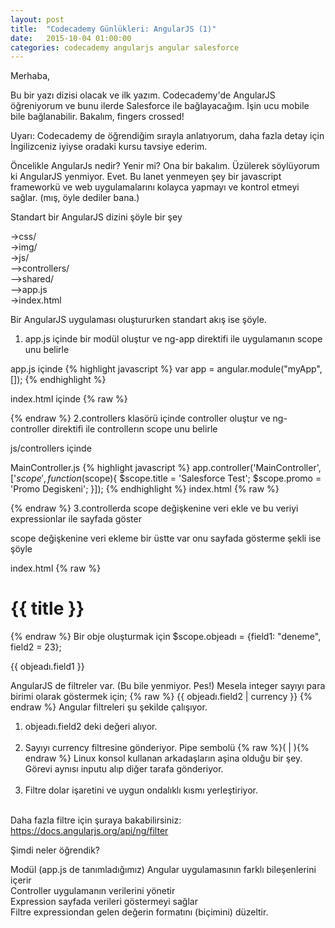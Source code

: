 ```yaml
---
layout: post
title:  "Codecademy Günlükleri: AngularJS (1)"
date:   2015-10-04 01:00:00
categories: codecademy angularjs angular salesforce
---
```

Merhaba,

Bu bir yazı dizisi olacak ve ilk yazım. Codecademy'de AngularJS öğreniyorum ve bunu ilerde Salesforce ile bağlayacağım. İşin ucu mobile bile bağlanabilir. Bakalım, fingers crossed! 

Uyarı: Codecademy de öğrendiğim sırayla anlatıyorum, daha fazla detay için İngilizceniz iyiyse oradaki kursu tavsiye ederim.

Öncelikle AngularJs nedir? Yenir mi? Ona bir bakalım. Üzülerek söylüyorum ki AngularJS yenmiyor. Evet. Bu lanet yenmeyen şey bir javascript frameworkü ve web uygulamalarını kolayca yapmayı ve kontrol etmeyi sağlar. (mış, öyle dediler bana.)

Standart bir AngularJS dizini şöyle bir şey

->css/ <br>
->img/ <br>
->js/ <br>
 -->controllers/ <br>
 -->shared/ <br>
 -->app.js <br>
->index.html <br>

Bir AngularJS uygulaması oluştururken standart akış ise şöyle.

1. app.js içinde bir modül oluştur ve ng-app direktifi ile uygulamanın scope unu belirle

app.js içinde 
{% highlight javascript %}
var app = angular.module("myApp", []);
{% endhighlight %}

index.html içinde
{% raw %}
<body ng-app="myApp"></body>
{% endraw %}
2.controllers klasörü içinde controller oluştur ve ng-controller direktifi ile controllerın scope unu belirle

js/controllers içinde

MainController.js
{% highlight javascript %}
app.controller('MainController', ['$scope', function($scope){
  $scope.title = 'Salesforce Test';
  $scope.promo = 'Promo Degiskeni';
}]);
{% endhighlight %}
index.html
{% raw %}
<div class="main" ng-controller="MainController">
</div> <!-- main -->
{% endraw %}
3.controllerda scope değişkenine veri ekle ve bu veriyi expressionlar ile sayfada göster

scope değişkenine veri ekleme bir üstte var onu sayfada gösterme şekli ise şöyle

index.html
{% raw %}
<h1>{{ title }}</h1> <!-- bu Salesforce Test  yazacak sayfaya--> 
{% endraw %}
Bir obje oluşturmak için $scope.objeadı = {field1: "deneme", field2 = 23};

{{ objeadı.field1 }} <!-- bu deneme yazısını gösteriyor -->

AngularJS de filtreler var. (Bu bile yenmiyor. Pes!) Mesela integer sayıyı para birimi olarak göstermek için;
{% raw %}
{{ objeadı.field2 | currency }}
{% endraw %}
Angular filtreleri şu şekilde çalışıyor.

1. objeadı.field2 deki değeri alıyor. <br></br>
2. Sayıyı currency filtresine gönderiyor. Pipe sembolü {% raw %}( | ){% endraw %} Linux konsol kullanan arkadaşların aşina olduğu bir şey. Görevi aynısı inputu alıp diğer tarafa gönderiyor. <br></br>
3. Filtre dolar işaretini ve uygun ondalıklı kısmı yerleştiriyor. <br></br>

Daha fazla filtre için şuraya bakabilirsiniz: https://docs.angularjs.org/api/ng/filter

Şimdi neler öğrendik?

Modül (app.js de tanımladığımız) Angular uygulamasının farklı bileşenlerini içerir <br>
Controller uygulamanın verilerini yönetir <br>
Expression sayfada verileri göstermeyi sağlar <br>
Filtre expressiondan gelen değerin formatını (biçimini) düzeltir. <br>